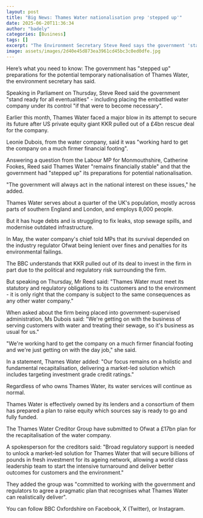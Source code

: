 ```yaml
---
layout: post
title: "Big News: Thames Water nationalisation prep 'stepped up'"
date: 2025-06-20T11:36:34
author: "badely"
categories: [Business]
tags: []
excerpt: "The Environment Secretary Steve Reed says the government 'stand ready for all eventualities'."
image: assets/images/2d40e45d873ea3961cd45bc3c0ed0dfe.jpg
---
```


Here’s what you need to know: The government has "stepped up" preparations for the potential temporary nationalisation of Thames Water, the environment secretary has said.

Speaking in Parliament on Thursday, Steve Reed said the government "stand ready for all eventualities" - including placing the embattled water company under its control "if that were to become necessary".

Earlier this month, Thames Water faced a major blow in its attempt to secure its future after US private equity giant KKR pulled out of a £4bn rescue deal for the company.

Leonie Dubois, from the water company, said it was "working hard to get the company on a much firmer financial footing".

Answering a question from the Labour MP for Monmouthshire, Catherine Fookes, Reed said Thames Water "remains financially stable" and that the government had "stepped up" its preparations for potential nationalisation.

"The government will always act in the national interest on these issues," he added.

Thames Water serves about a quarter of the UK's population, mostly across parts of southern England and London, and employs 8,000 people.

But it has huge debts and is struggling to fix leaks, stop sewage spills, and modernise outdated infrastructure.

In May, the water company's chief told MPs that its survival depended on the industry regulator Ofwat being lenient over fines and penalties for its environmental failings.

The BBC understands that KKR pulled out of its deal to invest in the firm in part due to the political and regulatory risk surrounding the firm.

But speaking on Thursday, Mr Reed said: "Thames Water must meet its statutory and regulatory obligations to its customers and to the environment - it is only right that the company is subject to the same consequences as any other water company."

When asked about the firm being placed into government-supervised administration, Ms Dubois said: "We're getting on with the business of serving customers with water and treating their sewage, so it's business as usual for us."

"We're working hard to get the company on a much firmer financial footing and we're just getting on with the day job," she said.

In a statement, Thames Water added: "Our focus remains on a holistic and fundamental recapitalisation, delivering a market-led solution which includes targeting investment grade credit ratings."

Regardless of who owns Thames Water, its water services will continue as normal.

Thames Water is effectively owned by its lenders and a consortium of them has prepared a plan to raise equity which sources say is ready to go and fully funded.

The Thames Water Creditor Group have submitted to Ofwat a £17bn plan for the recapitalisation of the water company.

A spokesperson for the creditors said: "Broad regulatory support is needed to unlock a market-led solution for Thames Water that will secure billions of pounds in fresh investment for its ageing network, allowing a world class leadership team to start the intensive turnaround and deliver better outcomes for customers and the environment."

They added the group was "committed to working with the government and regulators to agree a pragmatic plan that recognises what Thames Water can realistically deliver".

You can follow BBC Oxfordshire on Facebook, X (Twitter), or Instagram. 

